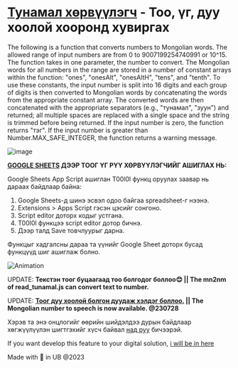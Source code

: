 # [Тунамал хөрвүүлэгч](https://eloquent-bubblegum-02fffa.netlify.app/) - Тоо, үг, дуу хоолой хооронд хувиргах

  The following is a function that converts numbers to Mongolian words. The allowed range of input numbers are from 0 to 9007199254740991 or 10^15. The function takes in one parameter, the number to convert. The Mongolian words for all numbers in the range are stored in a number of constant arrays within the function: "ones", "onesAlt", "onesAltH", "tens", and "tenth". To use these constants, the input number is split into 16 digits and each group of digits is then converted to Mongolian words by concatenating the words from the appropriate constant array. The converted words are then concatenated with the appropriate separators (e.g., "тунамал", "зуун") and returned; all multiple spaces are replaced with a single space and the string is trimmed before being returned. If the input number is zero, the function returns "тэг". If the input number is greater than Number.MAX_SAFE_INTEGER, the function returns a warning message.

![image](https://user-images.githubusercontent.com/87542210/228274240-a3488110-93c5-42df-8f03-cc6ec19740c8.png)

**[GOOGLE SHEETS](https://docs.google.com/spreadsheets) ДЭЭР ТООГ ҮГ РҮҮ ХӨРВҮҮЛЭГЧИЙГ АШИГЛАХ НЬ:**

Google Sheets App Script ашиглан T00l0l функц оруулах заавар нь дараах байдлаар байна:

1. Google Sheets-д шинэ эсвэл одоо байгаа spreadsheet-г нээнэ.
2. Extensions > Apps Script гэсэн цэсийг сонгоно.
3. Script editor доторх кодыг устгана.
4. T00l0l функцээ script editor дотор бичнэ.
5. Дээр талд Save товчлуурыг дарна.

Функцыг хадгалсны дараа та үүнийг Google Sheet доторх бусад функцүүд шиг ашиглаж болно.

![Animation](https://user-images.githubusercontent.com/87542210/232683486-a12ccf62-b01f-42ea-92c3-5a469737bcca.gif)

UPDATE: **Текстэн тоог буцаагаад тоо болгодог боллоо😊 || The mn2nm of read_tunamal.js can convert text to number.**

UPDATE: **[Тоог дуу хоолой болгон дуудаж хэлдэг боллоо.](https://youtube.com/watch?v=h35j6lBs7SI&feature=share) || The Mongolian number to speech is now available. @230728**

Хэрэв та энэ онцлогийг өөрийн шийдэлдээ дурын байдлаар хөгжүүлүүлэн шигтгэхийг хүсч байвал [над руу](mailto:batz.gg@gmail.com) бичээрэй.

If you want develop this feature to your digital solution, [i will be in here](mailto:batz.gg@gmail.com)

Made with 💝 in UB @2023
